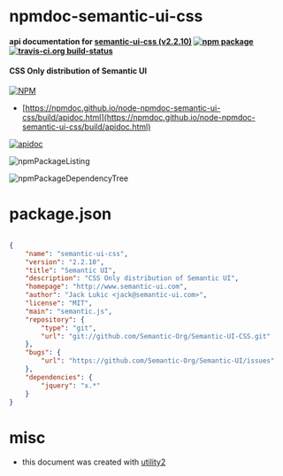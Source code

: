 # npmdoc-semantic-ui-css

#### api documentation for  [semantic-ui-css (v2.2.10)](http://www.semantic-ui.com)  [![npm package](https://img.shields.io/npm/v/npmdoc-semantic-ui-css.svg?style=flat-square)](https://www.npmjs.org/package/npmdoc-semantic-ui-css) [![travis-ci.org build-status](https://api.travis-ci.org/npmdoc/node-npmdoc-semantic-ui-css.svg)](https://travis-ci.org/npmdoc/node-npmdoc-semantic-ui-css)

#### CSS Only distribution of Semantic UI

[![NPM](https://nodei.co/npm/semantic-ui-css.png?downloads=true&downloadRank=true&stars=true)](https://www.npmjs.com/package/semantic-ui-css)

- [https://npmdoc.github.io/node-npmdoc-semantic-ui-css/build/apidoc.html](https://npmdoc.github.io/node-npmdoc-semantic-ui-css/build/apidoc.html)

[![apidoc](https://npmdoc.github.io/node-npmdoc-semantic-ui-css/build/screenCapture.buildCi.browser.%252Ftmp%252Fbuild%252Fapidoc.html.png)](https://npmdoc.github.io/node-npmdoc-semantic-ui-css/build/apidoc.html)

![npmPackageListing](https://npmdoc.github.io/node-npmdoc-semantic-ui-css/build/screenCapture.npmPackageListing.svg)

![npmPackageDependencyTree](https://npmdoc.github.io/node-npmdoc-semantic-ui-css/build/screenCapture.npmPackageDependencyTree.svg)



# package.json

```json

{
    "name": "semantic-ui-css",
    "version": "2.2.10",
    "title": "Semantic UI",
    "description": "CSS Only distribution of Semantic UI",
    "homepage": "http://www.semantic-ui.com",
    "author": "Jack Lukic <jack@semantic-ui.com>",
    "license": "MIT",
    "main": "semantic.js",
    "repository": {
        "type": "git",
        "url": "git://github.com/Semantic-Org/Semantic-UI-CSS.git"
    },
    "bugs": {
        "url": "https://github.com/Semantic-Org/Semantic-UI/issues"
    },
    "dependencies": {
        "jquery": "x.*"
    }
}
```



# misc
- this document was created with [utility2](https://github.com/kaizhu256/node-utility2)
